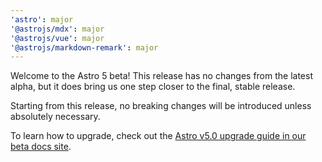 ```yaml
---
'astro': major
'@astrojs/mdx': major
'@astrojs/vue': major
'@astrojs/markdown-remark': major
---
```


Welcome to the Astro 5 beta! This release has no changes from the latest alpha, but it does bring us one step closer to the final, stable release.

Starting from this release, no breaking changes will be introduced unless absolutely necessary.

To learn how to upgrade, check out the [Astro v5.0 upgrade guide in our beta docs site](https://5-0-0-beta.docs.astro.build/en/guides/upgrade-to/v5/).
